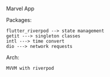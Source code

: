Marvel App

Packages: 

    flutter_riverpod --> state management
    getit ---> singleton classes
    intl ---> time convert
    dio ---> network requests
    
Arch:

    MVVM with riverpod
  
